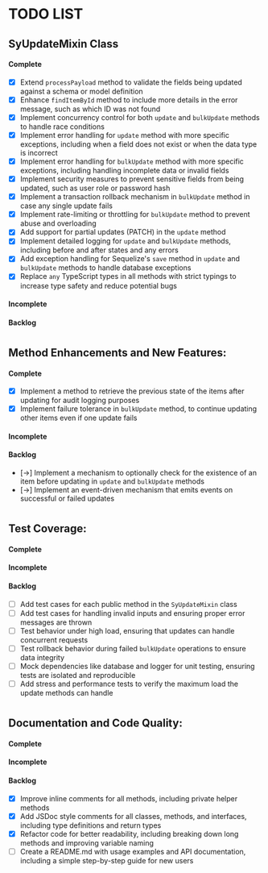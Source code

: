# TODO LIST

## **SyUpdateMixin Class**

#### Complete

- [x] Extend `processPayload` method to validate the fields being updated against a schema or model definition
- [x] Enhance `findItemById` method to include more details in the error message, such as which ID was not found
- [x] Implement concurrency control for both `update` and `bulkUpdate` methods to handle race conditions
- [x] Implement error handling for `update` method with more specific exceptions, including when a field does not exist or when the data type is incorrect
- [x] Implement error handling for `bulkUpdate` method with more specific exceptions, including handling incomplete data or invalid fields
- [x] Implement security measures to prevent sensitive fields from being updated, such as user role or password hash
- [x] Implement a transaction rollback mechanism in `bulkUpdate` method in case any single update fails
- [x] Implement rate-limiting or throttling for `bulkUpdate` method to prevent abuse and overloading
- [x] Add support for partial updates (PATCH) in the `update` method
- [x] Implement detailed logging for `update` and `bulkUpdate` methods, including before and after states and any errors
- [x] Add exception handling for Sequelize's `save` method in `update` and `bulkUpdate` methods to handle database exceptions
- [x] Replace `any` TypeScript types in all methods with strict typings to increase type safety and reduce potential bugs

#### Incomplete

#### Backlog

#

## Method Enhancements and New Features:

#### Complete

- [x] Implement a method to retrieve the previous state of the items after updating for audit logging purposes
- [x] Implement failure tolerance in `bulkUpdate` method, to continue updating other items even if one update fails

#### Incomplete

#### Backlog

- [->] Implement a mechanism to optionally check for the existence of an item before updating in `update` and `bulkUpdate` methods
- [->] Implement an event-driven mechanism that emits events on successful or failed updates

#

## Test Coverage:

#### Complete

#### Incomplete

#### Backlog

- [ ] Add test cases for each public method in the `SyUpdateMixin` class
- [ ] Add test cases for handling invalid inputs and ensuring proper error messages are thrown
- [ ] Test behavior under high load, ensuring that updates can handle concurrent requests
- [ ] Test rollback behavior during failed `bulkUpdate` operations to ensure data integrity
- [ ] Mock dependencies like database and logger for unit testing, ensuring tests are isolated and reproducible
- [ ] Add stress and performance tests to verify the maximum load the update methods can handle

#

## Documentation and Code Quality:

#### Complete

#### Incomplete

#### Backlog

- [x] Improve inline comments for all methods, including private helper methods
- [x] Add JSDoc style comments for all classes, methods, and interfaces, including type definitions and return types
- [x] Refactor code for better readability, including breaking down long methods and improving variable naming
- [ ] Create a README.md with usage examples and API documentation, including a simple step-by-step guide for new users
